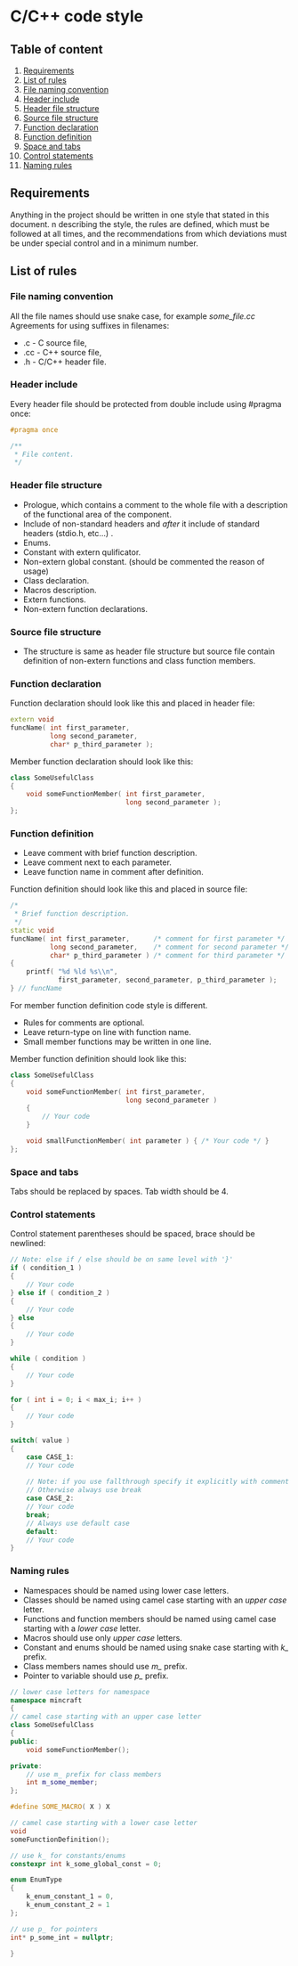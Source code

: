 # C/C++ code style
## Table of content
1. [Requirements](#requirements)
2. [List of rules](#list-of-rules)
3. [File naming convention ](#file-naming-convention)
4. [Header include](#header-include)
5. [Header file structure](#header-file-structure)
6. [Source file structure](#source-file-structure)
7. [Function declaration](#function-declaration)
8. [Function definition](#function-definition)
9. [Space and tabs](#space-and-tabs)
10. [Control statements](#control-statements)
11. [Naming rules](#naming-rules)

## Requirements
Anything in the project should be written in one style that stated in this document.
n describing the style, the rules are defined, which must be followed at all times, and the recommendations from which deviations must be under special control and in a minimum number.

## List of rules
### File naming convention
All the file names should use snake case, for example *some_file.cc*
Agreements for using suffixes in filenames:
* .c - C source file,
* .cc - C++ source file,
* .h - C/C++ header file.
### Header include
Every header file should be protected from double include using #pragma once:

```cpp
#pragma once

/**
 * File content.
 */
```

### Header file structure
* Prologue, which contains a comment to the whole file with a description of the functional area of the component.
* Include of non-standard headers and *after* it include of standard headers (stdio.h, etc...) .
* Enums.
* Constant with extern qulificator.
* Non-extern global constant. (should be commented the reason of usage)
* Class declaration.
* Macros description.
* Extern functions.
* Non-extern function declarations.

### Source file structure
* The structure is same as header file structure but source file contain definition of non-extern functions and class function members.

### Function declaration
Function declaration should look like this and placed in header file:

```cpp
extern void 
funcName( int first_parameter,
          long second_parameter,
          char* p_third_parameter );
```

Member function declaration should look like this:
```cpp
class SomeUsefulClass
{
    void someFunctionMember( int first_parameter,
                             long second_parameter );
};
```
### Function definition
* Leave comment with brief function description.
* Leave comment next to each parameter.
* Leave function name in comment after definition.

Function definition should look like this and placed in source file:
```cpp
/*
 * Brief function description.
 */
static void
funcName( int first_parameter,      /* comment for first parameter */
          long second_parameter,    /* comment for second parameter */
          char* p_third_parameter ) /* comment for third parameter */
{
    printf( "%d %ld %s\\n",
            first_parameter, second_parameter, p_third_parameter );
} // funcName
```

For member function definition code style is different.
* Rules for comments are optional.
* Leave return-type on line with function name.
* Small member functions may be written in one line.

Member function definition should look like this:
```cpp
class SomeUsefulClass
{
    void someFunctionMember( int first_parameter,
                             long second_parameter )
    {
        // Your code
    }

    void smallFunctionMember( int parameter ) { /* Your code */ }
};
```

### Space and tabs
Tabs should be replaced by spaces. Tab width should be 4.

### Control statements
Control statement parentheses should be spaced, brace should be newlined:
```cpp
// Note: else if / else should be on same level with '}'
if ( condition_1 )
{
    // Your code
} else if ( condition_2 )
{
    // Your code
} else
{
    // Your code
}

while ( condition )
{
    // Your code
}

for ( int i = 0; i < max_i; i++ )
{
    // Your code
}

switch( value )
{
    case CASE_1:
    // Your code
    
    // Note: if you use fallthrough specify it explicitly with comment
    // Otherwise always use break
    case CASE_2:
    // Your code
    break;
    // Always use default case
    default:
    // Your code
}
```

### Naming rules
* Namespaces should be named using lower case letters.
* Classes should be named using camel case starting with an *upper case* letter.
* Functions and function members should be named using camel case starting with a *lower case* letter.
* Macros should use only *upper case* letters.
* Constant and enums should be named using snake case starting with *k_* prefix.
* Class members names should use *m_* prefix.
* Pointer to variable should use *p_* prefix.

```cpp
// lower case letters for namespace
namespace mincraft
{
// camel case starting with an upper case letter
class SomeUsefulClass
{
public:
    void someFunctionMember();

private:
    // use m_ prefix for class members
    int m_some_member;
};

#define SOME_MACRO( X ) X

// camel case starting with a lower case letter
void 
someFunctionDefinition();

// use k_ for constants/enums
constexpr int k_some_global_const = 0;

enum EnumType
{
    k_enum_constant_1 = 0,
    k_enum_constant_2 = 1
};

// use p_ for pointers
int* p_some_int = nullptr;

}
```
